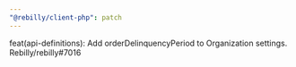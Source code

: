 ```yaml
---
"@rebilly/client-php": patch
---
```


feat(api-definitions): Add orderDelinquencyPeriod to Organization settings. Rebilly/rebilly#7016
